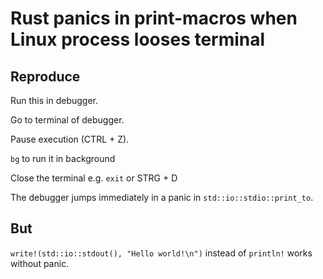 # Rust panics in print-macros when Linux process looses terminal

## Reproduce

Run this in debugger.

Go to terminal of debugger.

Pause execution (CTRL + Z).

`bg` to run it in background

Close the terminal e.g. `exit` or STRG + D

The debugger jumps immediately in a panic in `std::io::stdio::print_to`.

## But 

`write!(std::io::stdout(), "Hello world!\n")` instead of `println!` works without panic.
